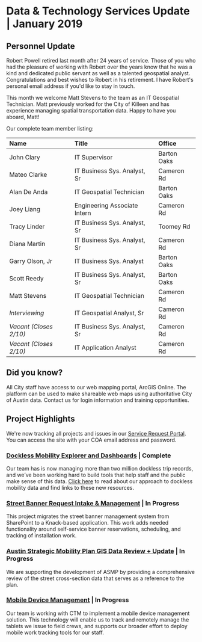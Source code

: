 # Data & Technology Services Update | January 2019

## Personnel Update
Robert Powell retired last month after 24 years of service. Those of you who had the pleasure of working with Robert over the years know that he was a kind and dedicated public servant as well as a talented geospatial analyst. Congratulations and best wishes to Robert in his retirement. I have Robert's personal email address if you'd like to stay in touch.

This month we welcome Matt Stevens to the team as an IT Geospatial Technician. Matt previously worked for the City of Killeen and has experience managing spatial transportation data. Happy to have you aboard, Matt!

Our complete team member listing:

| Name                | Title           | Office      |
|:----|:----|:----|
| John Clary          | IT Supervisor        | Barton Oaks |
| Mateo Clarke         | IT Business Sys. Analyst, Sr           | Cameron Rd |
| Alan De Anda         | IT Geospatial Technician           | Barton Oaks |
| Joey Liang          | Engineering Associate Intern           | Cameron Rd |
| Tracy Linder        | IT Business Sys. Analyst, Sr                | Toomey Rd |
| Diana Martin        | IT Business Sys. Analyst, Sr           | Cameron Rd |
| Garry Olson, Jr     | IT Business Sys. Analyst                | Barton Oaks |
| Scott Reedy         | IT Business Sys. Analyst, Sr                | Barton Oaks |
| Matt Stevens         | IT Geospatial Technician                | Cameron Rd |
| *Interviewing*         | IT Geospatial Analyst, Sr | Cameron Rd |
| *Vacant (Closes 2/10)*         | IT Business Sys. Analyst, Sr | Cameron Rd |
| *Vacant (Closes 2/10)*         | IT Application Analyst | Cameron Rd |


## Did you know?

All City staff have access to our web mapping portal, ArcGIS Online. The platform can be used to make shareable web maps using authoritative City of Austin data. Contact us for login information and training opportunities.

## Project Highlights

We're now tracking all projects and issues in our [Service Request Portal](https://atd.knack.com/dts#home2/). You can access the site with your COA email address and password.

### [Dockless Mobility Explorer and Dashboards](https://atd.knack.com/dts#service-requests/view-issue-details/5bfc6dcd3efe96584d8303af/)  | Complete

Our team has is now managing more than two million dockless trip records, and we’ve been working hard to build tools that help staff and the public make sense of this data. [Click here](https://medium.com/civiqueso/explore-dockless-data-with-austin-transportation-4a308aa5c18) to read about our approach to dockless mobility data and find links to these new resources.

### [Street Banner Request Intake & Management](https://atd.knack.com/dts#service-requests/reports/projects/view-issue-details/5bee56e8f1fbb9388f63a37d/) | In Progress

This project migrates the street banner management system from SharePoint to a Knack-based application. This work adds needed functionality around self-service banner reservations, scheduling, and tracking of installation work.

### [Austin Strategic Mobility Plan GIS Data Review + Update](https://atd.knack.com/dts#service-requests/view-issue-details/5c351bd62844dc0860a43b2e/) | In Progress

We are supporting the development of ASMP by providing a comprehensive review of the street cross-section data that serves as a reference to the plan.

### [Mobile Device Management](https://atd.knack.com/dts#service-requests/view-issue-details/5bee56e7f1fbb9388f63a35f/) | In Progress

Our team is working with CTM to implement a mobile device management solution. This technology will enable us to track and remotely manage the tablets we issue to field crews, and supports our broader effort to deploy mobile work tracking tools for our staff.
